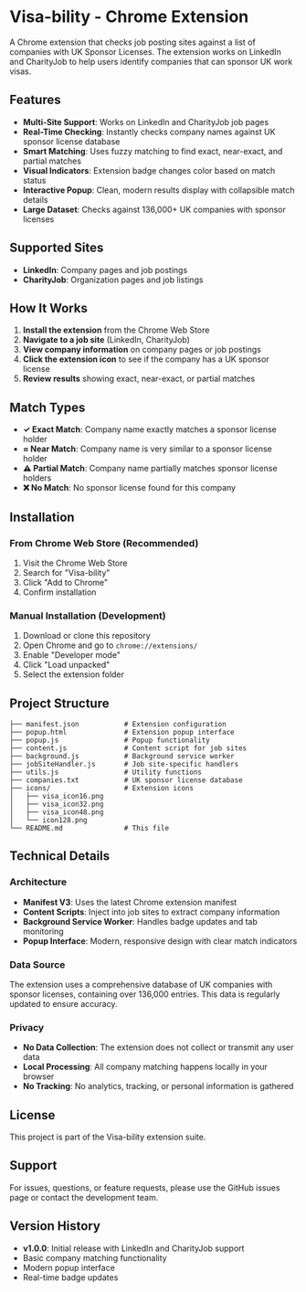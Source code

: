 # Visa-bility - Chrome Extension

A Chrome extension that checks job posting sites against a list of companies with UK Sponsor Licenses. The extension works on LinkedIn and CharityJob to help users identify companies that can sponsor UK work visas.

## Features

- **Multi-Site Support**: Works on LinkedIn and CharityJob job pages
- **Real-Time Checking**: Instantly checks company names against UK sponsor license database
- **Smart Matching**: Uses fuzzy matching to find exact, near-exact, and partial matches
- **Visual Indicators**: Extension badge changes color based on match status
- **Interactive Popup**: Clean, modern results display with collapsible match details
- **Large Dataset**: Checks against 136,000+ UK companies with sponsor licenses

## Supported Sites

- **LinkedIn**: Company pages and job postings
- **CharityJob**: Organization pages and job listings

## How It Works

1. **Install the extension** from the Chrome Web Store
2. **Navigate to a job site** (LinkedIn, CharityJob)
3. **View company information** on company pages or job postings
4. **Click the extension icon** to see if the company has a UK sponsor license
5. **Review results** showing exact, near-exact, or partial matches

## Match Types

- **✓ Exact Match**: Company name exactly matches a sponsor license holder
- **≈ Near Match**: Company name is very similar to a sponsor license holder
- **⚠ Partial Match**: Company name partially matches sponsor license holders
- **❌ No Match**: No sponsor license found for this company

## Installation

### From Chrome Web Store (Recommended)
1. Visit the Chrome Web Store
2. Search for "Visa-bility"
3. Click "Add to Chrome"
4. Confirm installation

### Manual Installation (Development)
1. Download or clone this repository
2. Open Chrome and go to `chrome://extensions/`
3. Enable "Developer mode"
4. Click "Load unpacked"
5. Select the extension folder

## Project Structure

```
├── manifest.json           # Extension configuration
├── popup.html              # Extension popup interface
├── popup.js                # Popup functionality
├── content.js              # Content script for job sites
├── background.js           # Background service worker
├── jobSiteHandler.js       # Job site-specific handlers
├── utils.js                # Utility functions
├── companies.txt           # UK sponsor license database
├── icons/                  # Extension icons
│   ├── visa_icon16.png
│   ├── visa_icon32.png
│   ├── visa_icon48.png
│   └── icon128.png
└── README.md               # This file
```

## Technical Details

### Architecture
- **Manifest V3**: Uses the latest Chrome extension manifest
- **Content Scripts**: Inject into job sites to extract company information
- **Background Service Worker**: Handles badge updates and tab monitoring
- **Popup Interface**: Modern, responsive design with clear match indicators

### Data Source
The extension uses a comprehensive database of UK companies with sponsor licenses, containing over 136,000 entries. This data is regularly updated to ensure accuracy.

### Privacy
- **No Data Collection**: The extension does not collect or transmit any user data
- **Local Processing**: All company matching happens locally in your browser
- **No Tracking**: No analytics, tracking, or personal information is gathered

## License

This project is part of the Visa-bility extension suite.

## Support

For issues, questions, or feature requests, please use the GitHub issues page or contact the development team.

## Version History

- **v1.0.0**: Initial release with LinkedIn and CharityJob support
- Basic company matching functionality
- Modern popup interface
- Real-time badge updates
